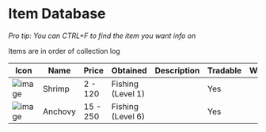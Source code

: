 # Item Database

*Pro tip: You can CTRL+F to find the item you want info on*

Items are in order of collection log

| Icon | Name | Price | Obtained | Description | Tradable | Wearable | Discontinued |
| -----| ---- | ----- | -------- | ------------| -------- | -------- | ------------ |
| ![image](https://fishbot.app/items/shrimp.png) | Shrimp | 2 - 120 | Fishing (Level 1) | | Yes | | |
| ![image](https://fishbot.app/items/anchovy.png) | Anchovy | 15 - 250 | Fishing (Level 6) | | Yes | | |
